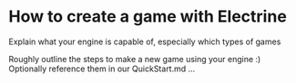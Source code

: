 # How to create a game with Electrine

Explain what your engine is capable of, especially which types of games

Roughly outline the steps to make a new game using your engine :)
Optionally reference them in our QuickStart.md
...